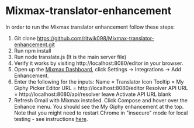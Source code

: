 # Mixmax-translator-enhancement

In order to run the Mixmax translator enhancement follow these steps:

1. Git clone https://github.com/ritwik098/Mixmax-translator-enhancement.git
2. Run npm install
3. Run node translate.js (It is the main server file)
4. Verify it works by visiting http://localhost:8080/editor in your browser.
5. Open up the [Mixmax Dashboard], click Settings -> Integrations -> Add Enhancement.
6. Enter the following for the inputs:
		Name = Translator
		Icon Tooltip = My Giphy Picker
		Editor URL = http://localhost:8080/editor
		Resolver API URL = http://localhost:8080/api/resolver
		leave Activate API URL blank
7. Refresh Gmail with Mixmax installed. Click Compose and hover over the Enhance menu. You should see the My Giphy enhancement at the top. Note that you might need to restart Chrome in "insecure" mode for local testing - see instructions [here].

[Mixmax Dashboard]: <https://app.mixmax.com/dashboard/>
[here]: <http://developer.mixmax.com/docs/variables-in-templates#insecure-content-https-request-blocked-when-develo>
